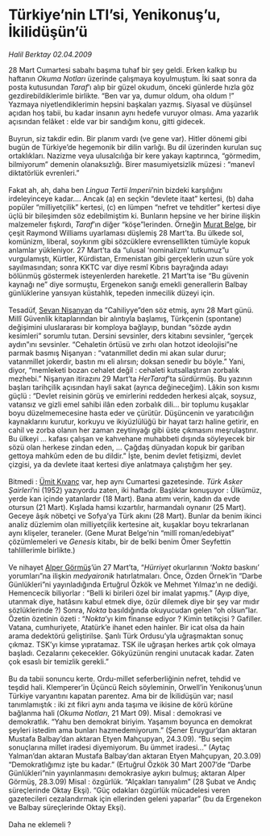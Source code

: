 # Türkiye’nin LTI’si, Yenikonuş’u, İkilidüşün’ü

*Halil Berktay 02.04.2009*

<div class="taraf_structure_2col_1zq">
<div class="margen_n">



 <p>28 Mart Cumartesi sabahı başıma tuhaf bir şey geldi. Erken kalkıp bu haftanın <i>Okuma Notları</i> üzerinde çalışmaya koyulmuştum. İki saat sonra da posta kutusundan <i>Taraf</i>’ı alıp bir güzel okudum, önceki günlerde hızla göz gezdirebildiklerimle birlikte. “Ben var ya, dumur oldum, oha oldum !” Yazmaya niyetlendiklerimin hepsini başkaları yazmış. Siyasal ve düşünsel açıdan hoş tabii, bu kadar insanın aynı hedefe vuruyor olması. Ama yazarlık açısından felâket : elde var bir sandığım konu, gitti gidecek. <br/><br/>Buyrun, siz takdir edin. Bir planım vardı (ve gene var). Hitler dönemi gibi bugün de Türkiye’de hegemonik bir dilin varlığı. Bu dil üzerinden kurulan suç ortaklıkları. Nazizme veya ulusalcılığa bir kere yakayı kaptırınca, “görmedim, bilmiyorum” demenin olanaksızlığı. Birer masumiyetsizlik müzesi : “manevî diktatörlük evrenleri.” <br/><br/>Fakat ah, ah, daha ben <i>Lingua Tertii Imperii</i>’nin bizdeki karşılığını irdeleyinceye kadar.... Ancak (a) en seçkin “devlete itaat” kertesi, (b) daha popüler “milliyetçilik” kertesi, (c) en lümpen “nefret ve tehditler” kertesi diye üçlü bir bileşimden söz edebilmiştim ki. Bunların hepsine ve her birine ilişkin malzemeler fışkırdı, <i>Taraf</i>’ın diğer “köşe”lerinden. Örneğin <u>Murat Belge</u>, bir çeşit Raymond Williams uyarlaması düşlemiş 28 Mart’ta. Bu ülkede sol, komünizm, liberal, soykırım gibi sözcüklere evrensellikten tümüyle kopuk anlamlar yükleniyor. 27 Mart’ta da “ulusal ‘nominalizm’ tutkumuz”u vurgulamıştı, Kürtler, Kürdistan, Ermenistan gibi gerçeklerin uzun süre yok sayılmasından; sonra KKTC var diye resmî Kıbrıs bayrağında adayı bölünmüş göstermek isteyenlerden hareketle. 21 Mart’ta ise “Bu güvenin kaynağı ne” diye sormuştu, Ergenekon sanığı emekli generallerin Balbay günlüklerine yansıyan küstahlık, tepeden inmecilik düzeyi için. <br/><br/>Tesadüf, <u>Sevan Nişanyan</u> da “Cahiliyye”den söz etmiş, aynı 28 Mart günü. Millî Güvenlik kitaplarından bir alıntıyla başlamış, Türkçenin (spontane) değişimini uluslararası bir komploya bağlayıp, bundan “sözde aydın kesimleri” sorumlu tutan. Dersini sevsinler, ders kitabını sevsinler, “gerçek aydın”ını sevsinler. “Cehaletin örtüsü ve zırhı olan hotzot ideolojisi”ne parmak basmış Nişanyan : “vatanmillet dedin mi akan sular durur; vatanmillet jokerdir, bastın mı eli alırsın; doksan senedir bu böyle.” Yani, diyor, “memleketi bozan cehalet değil : cehaleti kutsallaştıran zorbalık mezhebi.” Nişanyan itirazını 29 Mart’ta <i>HerTaraf</i>’ta sürdürmüş. Bu yazının başları tarihçilik açısından hayli sakat (ayrıca değineceğim). Lâkin son kısmı güçlü : “Devlet reisinin görüş ve emirlerini reddeden herkesi alçak, soysuz, vatansız ve gizli emel sahibi ilân eden zorbalık dili... bir toplumu kuşaklar boyu düzelmemecesine hasta eder ve çürütür. Düşüncenin ve yaratıcılığın kaynaklarını kurutur, korkuyu ve ikiyüzlülüğü bir hayat tarzı haline getirir, en cahil ve zorba olanın her zaman zeytinyağı gibi üste çıkmasını meşrulaştırır. Bu ülkeyi ... kafası çalışan ve kahvehane muhabbeti dışında söyleyecek bir sözü olan herkese zindan eden, ... Çağdaş dünyadan kopuk bir gariban gettoya mahkûm eden de bu dildir.” İşte, benim devlet fetişizmi, devlet çizgisi, ya da devlete itaat kertesi diye anlatmaya çalıştığım her şey. <br/><br/>Bitmedi : <u>Ümit Kıvanç</u> var, hep aynı Cumartesi gazetesinde. <i>Türk Asker Şairleri</i>’ni (1952) yazıyordu zaten, iki haftadır. Başlıklar konuşuyor : Ülkümüz, yerde kan içinde yatanlardır (18 Mart). Bana atımı verin, kadın da evde otursun (21 Mart). Kışlada hamsi kızartılır, harmandalı oynanır (25 Mart). Geceye âşık nöbetçi ve Sofya’ya Türk akını (28 Mart). Bunlar da benim ikinci analiz düzlemim olan milliyetçilik kertesine ait, kuşaklar boyu tekrarlanan aynı klişeler, teraneler. (Gene Murat Belge’nin “millî roman/edebiyat” çözümlemeleri ve <i>Genesis</i> kitabı, bir de belki benim Ömer Seyfettin tahlillerimle birlikte.) <br/><br/>Ve nihayet <u>Alper Görmüş</u>’ün 27 Mart’ta, “<i>Hürriyet</i> okurlarının ‘<i>Nokta</i> baskını’ yorumları”na ilişkin <i>medyaironik</i> hatırlatmaları. Önce, Özden Örnek’in “Darbe Günlükleri”ni yayınladığında Ertuğrul Özkök ve Mehmet Yılmaz’ın ne dediği. Hemencecik biliyorlar : “Belli ki birileri özel bir imalat yapmış.” (Ayıp diye, utanmak diye, hatâsını kabul etmek diye, özür dilemek diye bir şey var mıdır sözlüklerinde ?) Sonra, <i>Nokta</i> basıldığında okuyucudan gelen “oh olsun”lar. Özetin özetinin özeti : “<i>Nokta</i>’yı kim finanse ediyor ? Kimin tetikçisi ? Gafiller. Vatana, cumhuriyete, Atatürk’e ihanet eden hainler. Bir icat olsa da hain arama dedektörü geliştirilse. Şanlı Türk Ordusu’yla uğraşmaktan sonuç çıkmaz. TSK’yı kimse yıpratamaz. TSK ile uğraşan herkes artık çok olmaya başladı. Cezalarını çekecekler. Gökyüzünün rengini unutacak kadar. Zaten çok esaslı bir temizlik gerekli.” <br/><br/>Bu da tabii sonuncu kerte. Ordu-millet seferberliğinin nefret, tehdid ve teşdid hali. Klemperer’in Üçüncü Reich söyleminin, Orwell’in Yenikonuş’unun Türkiye varyantını kapatan parentez. Ama bir de İkilidüşün var; nasıl tanımlamıştık : iki zıt fikri aynı anda taşıma ve ikisine de körü körüne bağlanma hali (<i>Okuma Notları</i>, 21 Mart 09). Misal : demokrasi ve demokratlık. “Yahu ben demokrat biriyim. Yaşamım boyunca en demokrat şeyleri istedim ama bunları hazmedemiyorum.” (Şener Eruygur’dan aktaran Mustafa Balbay’dan aktaran Etyen Mahçupyan, 24.3.09). “Bu seçim sonuçlarına millet iradesi diyemiyorum. Bu ümmet iradesi...” (Aytaç Yalman’dan aktaran Mustafa Balbay’dan aktaran Etyen Mahçupyan, 20.3.09) “Demokratlığımız işte bu kadar.” (Ertuğrul Özkök 30 Mart 2007’de “Darbe Günlükleri”nin yayınlanmasını demokrasiye aykırı bulmuş; aktaran Alper Görmüş, 28.3.09) Misal : özgürlük. “Alçakları tanıyalım” (28 Şubat ve Andıç süreçlerinde Oktay Ekşi). “Güç odakları özgürlük mücadelesi veren gazetecileri cezalandırmak için ellerinden geleni yaparlar” (bu da Ergenekon ve Balbay süreçlerinde Oktay Ekşi). <br/><br/>Daha ne eklemeli ?</p>
<br/>
<br/>
<br/>



<br/>


<div id="taraf_not">
</div>

</div>


</div>
